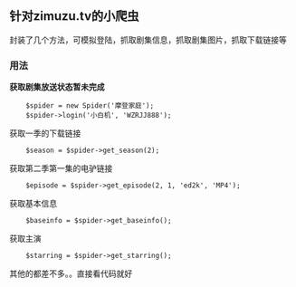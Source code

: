 ## 针对zimuzu.tv的小爬虫

封装了几个方法，可模拟登陆，抓取剧集信息，抓取剧集图片，抓取下载链接等

### 用法

__获取剧集放送状态暂未完成__

        $spider = new Spider('摩登家庭');
        $spider->login('小白机', 'WZRJJ888');

获取一季的下载链接

        $season = $spider->get_season(2);

获取第二季第一集的电驴链接

        $episode = $spider->get_episode(2, 1, 'ed2k', 'MP4');

获取基本信息

        $baseinfo = $spider->get_baseinfo();

获取主演

        $starring = $spider->get_starring();

其他的都差不多。。直接看代码就好
